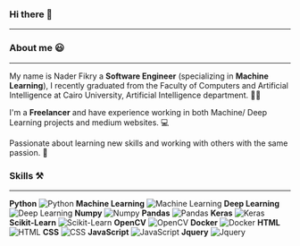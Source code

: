 ### Hi there 👋
- - -
### About me :smiley:
- - -
My name is Nader Fikry a **Software Engineer** (specializing in **Machine Learning**), I recently graduated from the Faculty of Computers and Artificial Intelligence at Cairo University, Artificial Intelligence department. :man_student:

I'm a **Freelancer** and have experience working in both Machine/ Deep Learning projects and medium websites. :computer:

Passionate about learning new skills and working with others with the same passion. :rocket:

### Skills :hammer_and_pick:
- - -
**Python** ![Python](https://cdn-icons-png.flaticon.com/32/1822/1822920.png) 
**Machine Learning** ![Machine Learning](https://cdn-icons-png.flaticon.com/32/2103/2103611.png) **Deep Learning** ![Deep Learning](https://cdn-icons-png.flaticon.com/32/2103/2103718.png) **Numpy** ![Numpy](https://icons-for-free.com/iconfiles/png/32/NumPy-1324888747155633047.png)
**Pandas** ![Pandas](https://cdn-icons-png.flaticon.com/32/1531/1531344.png) **Keras** ![Keras](https://ih1.redbubble.net/image.405700144.0170/flat,128x128,075,t-pad,128x128,f8f8f8.u5.jpg) **Scikit-Learn** ![Scikit-Learn](https://cdn-icons-png.flaticon.com/16/1822/1822920.png) **OpenCV** ![OpenCV](https://cdn-icons-png.flaticon.com/16/1822/1822920.png) **Docker** ![Docker](https://cdn-icons-png.flaticon.com/16/1822/1822920.png) **HTML** ![HTML](https://cdn-icons-png.flaticon.com/16/1822/1822920.png) **CSS** ![CSS](https://cdn-icons-png.flaticon.com/16/1822/1822920.png) **JavaScript** ![JavaScript](https://cdn-icons-png.flaticon.com/16/1822/1822920.png) **Jquery** ![Jquery](https://cdn-icons-png.flaticon.com/16/1822/1822920.png)

<!--
**Nader-Fikry/Nader-Fikry** is a ✨ _special_ ✨ repository because its `README.md` (this file) appears on your GitHub profile.

Here are some ideas to get you started:

- 🔭 I’m currently working on ...
- 🌱 I’m currently learning ...
- 👯 I’m looking to collaborate on ...
- 🤔 I’m looking for help with ...
- 💬 Ask me about ...
- 📫 How to reach me: ...
- 😄 Pronouns: ...
- ⚡ Fun fact: ...
-->
